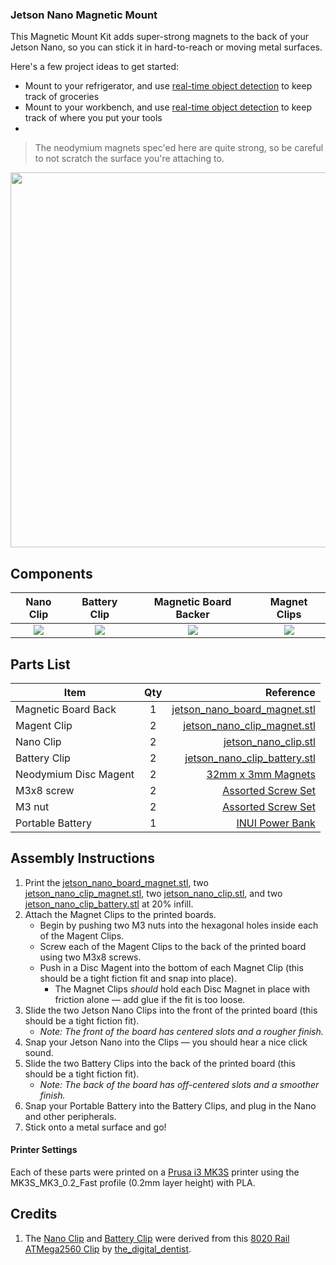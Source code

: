 ### Jetson Nano Magnetic Mount

This Magnetic Mount Kit adds super-strong magnets to the back of your Jetson Nano, so you can stick it in hard-to-reach or moving metal surfaces. 

Here's a few project ideas to get started:
- Mount to your refrigerator, and use [real-time object detection](https://jkjung-avt.github.io/yolov3/) to keep track of groceries
- Mount to your workbench, and use [real-time object detection](https://jkjung-avt.github.io/yolov3/) to keep track of where you put your tools
- 

> The neodymium magnets spec'ed here are quite strong, so be careful to not scratch the surface you're attaching to.

<img src="" width="600">

## Components

| Nano Clip | Battery Clip |Magnetic Board Backer | Magnet Clips |
| :---: | :---: | :---: | :---: |
| ![](https://github.com/madelinegannon/jetson-nano-builds/blob/master/images/jetson_nano_clip_dimensions.png) | ![](https://github.com/madelinegannon/jetson-nano-builds/blob/master/images/jetson_nano_clip_battery_dimensions.png) | ![](https://github.com/madelinegannon/jetson-nano-builds/blob/master/magnetic-mount/images/jetson_nano_magnetic_board.png) | ![](https://github.com/madelinegannon/jetson-nano-builds/blob/master/magnetic-mount/images/jetson_nano_magnetic_clip.png) |


## Parts List

| Item        | Qty           | Reference  |
| ------------- |:-------------:| -----:|
| Magnetic Board Back | 1 | [jetson_nano_board_magnet.stl](https://github.com/madelinegannon/jetson-nano-builds/blob/master/magnetic-mount/jetson_nano_board_magnet.stl) |
| Magent Clip  | 2 | [jetson_nano_clip_magnet.stl](https://github.com/madelinegannon/jetson-nano-builds/blob/master/magnetic-mount/jetson_nano_clip_magnet.stl) |
| Nano Clip  | 2 | [jetson_nano_clip.stl](https://github.com/madelinegannon/jetson-nano-builds/blob/master/magnetic-mount/jetson_nano_clip.stl) |
| Battery Clip  | 2 | [jetson_nano_clip_battery.stl](https://github.com/madelinegannon/jetson-nano-builds/blob/master/magnetic-mount/jetson_nano_clip_battery.stl) |
| Neodymium Disc Magent | 2 | [32mm x 3mm Magnets](https://www.amazon.com/gp/product/B06XD2X45M/) |
| M3x8 screw | 2 | [Assorted Screw Set](https://www.amazon.com/VIGRUE-1080pcs-Assortment-Kit-Wrenches/dp/B07FCDL2SY/) |
| M3 nut | 2 | [Assorted Screw Set](https://www.amazon.com/VIGRUE-1080pcs-Assortment-Kit-Wrenches/dp/B07FCDL2SY/) |
| Portable Battery | 1 | [INUI Power Bank](https://www.amazon.com/INIU-Portable-External-Powerbank-Compatible/dp/B07H6LB4J4/) |



## Assembly Instructions

1. Print the [jetson_nano_board_magnet.stl](https://github.com/madelinegannon/jetson-nano-builds/blob/master/magnetic-mount/jetson_nano_board_magnet.stl),  two [jetson_nano_clip_magnet.stl](https://github.com/madelinegannon/jetson-nano-builds/blob/master/magnetic-mount/jetson_nano_clip_magnet.stl), two [jetson_nano_clip.stl](https://github.com/madelinegannon/jetson-nano-builds/blob/master/garden-stake/jetson_nano_clip.stl), and two [jetson_nano_clip_battery.stl](https://github.com/madelinegannon/jetson-nano-builds/blob/master/magnetic-mount/jetson_nano_clip_battery.stl) at 20% infill.
2. Attach the Magnet Clips to the printed boards.
    - Begin by pushing two M3 nuts into the hexagonal holes inside each of the Magent Clips.
    - Screw each of the Magent Clips to the back of the printed board using two M3x8 screws.
    - Push in a Disc Magent into the bottom of each Magnet Clip (this should be a tight fiction fit and snap into place).
        - The Magnet Clips _should_ hold each Disc Magnet in place with friction alone — add glue if the fit is too loose.
3. Slide the two Jetson Nano Clips into the front of the printed board (this should be a tight fiction fit). 
    - _Note: The front of the board has centered slots and a rougher finish._
4. Snap your Jetson Nano into the Clips — you should hear a nice click sound.
5. Slide the two Battery Clips into the back of the printed board (this should be a tight fiction fit). 
    - _Note: The back of the board has off-centered slots and a smoother finish._
6. Snap your Portable Battery into the Battery Clips, and plug in the Nano and other peripherals.
7. Stick onto a metal surface and go!

#### Printer Settings
Each of these parts were printed on a [Prusa i3 MK3S](https://www.prusa3d.com/original-prusa-i3-mk3/) printer using the MK3S_MK3_0.2_Fast profile (0.2mm layer height) with PLA. 

## Credits
1. The [Nano Clip](https://github.com/madelinegannon/jetson-nano-builds/blob/master/magnetic-mount/jetson_nano_clip.stl) and [Battery Clip](https://github.com/madelinegannon/jetson-nano-builds/blob/master/magnetic-mount/jetson_nano_clip_battery.stl) were derived from this [8020 Rail ATMega2560 Clip](https://www.thingiverse.com/thing:155130) by [the_digital_dentist](https://www.thingiverse.com/the_digital_dentist/about).
